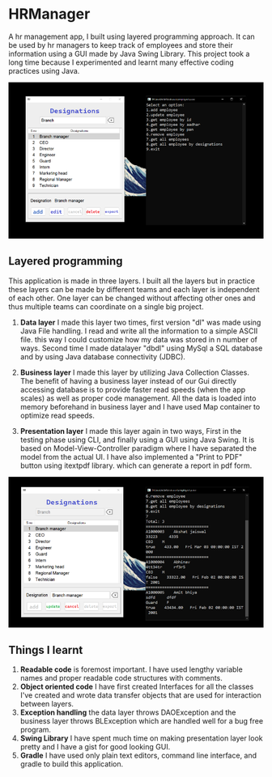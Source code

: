 # HRManager
A hr management app, I built using layered programming approach. It can be used by hr managers to keep track of employees and store their information using
a GUI made by Java Swing Library. This project took a long time because I experimented and learnt many effective coding practices using Java.



![screenshot 1](https://github.com/Akshatjaiswal5/HRManager/blob/v3/Screenshot%201.png)
## Layered programming
This application is made in three layers. I built all the layers but in practice these layers can be made by different teams and each layer is independent of each other.
One layer can be changed without affecting other ones and thus multiple teams can coordinate on a single big project.

1. **Data layer**
I made this layer two times, first version "dl" was made using Java File handling. I read and write all the information to a simple ASCII file.
this way I could customize how my data was stored in n number of ways. Second time I made datalayer "dbdl" using MySql a SQL database and by using
Java database connectivity (JDBC).

1. **Business layer**
I made this layer by utilizing Java Collection Classes. The benefit of having a business layer instead of our Gui directly accessing database is to provide faster
read speeds (when the app scales) as well as proper code management. All the data is loaded into memory beforehand in business layer and I have used Map container 
to optimize read speeds.

1. **Presentation layer**
I made this layer again in two ways, First in the testing phase using CLI, and finally using a GUI using Java Swing. It is based on Model-View-Controller
paradigm where I have separated the model from the actual UI. I have also implemented a "Print to PDF" button using itextpdf library. which can generate a 
report in pdf form.



![screenshot 2](https://github.com/Akshatjaiswal5/HRManager/blob/v3/Screenshot%202.png)
## Things I learnt

1. **Readable code** is foremost important. I have used lengthy variable names and proper readable code structures with comments.
1. **Object oriented code** I have first created Interfaces for all the classes I've created and wrote data transfer objects that are used for interaction between layers.
1. **Exception handling** the data layer throws DAOException and the business layer throws BLException which are handled well for a bug free program.
1. **Swing Library** I have spent much time on making presentation layer look pretty and I have a gist for good looking GUI.
1. **Gradle** I have used only plain text editors, command line interface, and gradle to build this application.
